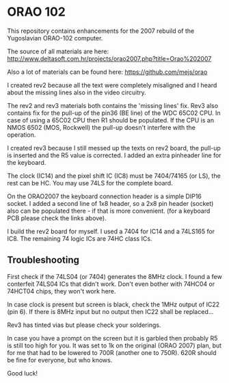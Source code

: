 # ORAO 102
This repository contains enhancements for the 2007 rebuild of the Yugoslavian ORAO-102 computer.

The source of all materials are here: http://www.deltasoft.com.hr/projects/orao2007.php?title=Orao%202007

Also a lot of materials can be found here: https://github.com/mejs/orao

I created rev2 because all the text were completely misaligned and I heard about the missing lines also in
the video circuitry.

The rev2 and rev3 materials both contains the 'missing lines' fix. Rev3 also contains fix for the pull-up of the 
pin36 (BE line) of the WDC 65C02 CPU. In case of using a 65C02 CPU then R1 should be populated. If the
CPU is an NMOS 6502 (MOS, Rockwell) the pull-up doesn't interfere with the operation. 

I created rev3 because I still messed up the texts on rev2 board, the pull-up is inserted and the R5 value is corrected.
I added an extra pinheader line for the keyboard. 

The clock (IC14) and the pixel shift IC (IC8) must be 7404/74165 (or LS), the rest can be HC. You may use 74LS for the complete board. 

On the ORAO2007 the keyboard connection header is a simple DIP16 socket. I added a second line of 1x8 header, so
a 2x8 pin header (socket) also can be populated there - if that is more convenient. (for a keyboard PCB please
check the links above).

I build the rev2 board for myself. I used a 7404 for IC14 and a 74LS165 for IC8. The remaining 74 logic ICs are 74HC
class ICs.

## Troubleshooting
First check if the 74LS04 (or 7404) generates the 8MHz clock. I found a few conterfeit 74LS04 ICs that didn't work. 
Don't even bother with 74HC04 or 74HCT04 chips, they won't work here.

In case clock is present but screen is black, check the 1MHz output of IC22 (pin 6). If there is 8MHz input but no output
then IC22 shall be replaced...

Rev3 has tinted vias but please check your solderings. 

In case you have a prompt on the screen but it is garbled then probably R5 is still too high for you. It was set to
1k on the original (ORAO 2007) plan, but for me that had to be lowered to 700R (another one to 750R). 620R should be
fine for everyone, but who knows.


Good luck!
